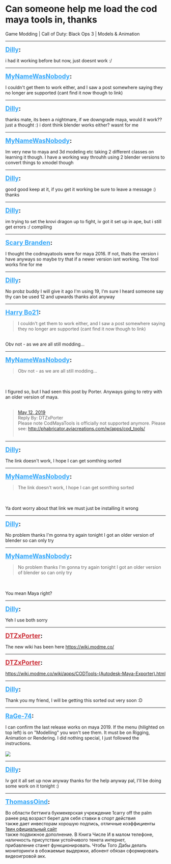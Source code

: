 # Can someone help me load the cod maya tools in, thanks
Game Modding | Call of Duty: Black Ops 3 | Models & Animation

---
<strong style="font-size: 1.4em;"><span style="text-decoration: underline;text-decoration-color: #34a7f9;"><span style="color:#34a7f9;">Dilly</span></span>:</strong>

<p>i had it working before but now, just doesnt work :/</p>

---
<strong style="font-size: 1.4em;"><span style="text-decoration: underline;text-decoration-color: #34a7f9;"><span style="color:#34a7f9;">MyNameWasNobody</span></span>:</strong>

<p>I couldn&#39;t get them to work either, and I saw a post somewhere saying they no longer are supported (cant find it now though to link)</p>

---
<strong style="font-size: 1.4em;"><span style="text-decoration: underline;text-decoration-color: #34a7f9;"><span style="color:#34a7f9;">Dilly</span></span>:</strong>

<p>thanks mate, its been a nightmare, if we downgrade maya, would it work?? just a thought :) i dont think blender works either? wasnt for me</p>

---
<strong style="font-size: 1.4em;"><span style="text-decoration: underline;text-decoration-color: #34a7f9;"><span style="color:#34a7f9;">MyNameWasNobody</span></span>:</strong>

<p>Im very new to maya and 3d modeling etc taking 2 different classes on learning it though. I have a working way throuhh using 2 blender versions to convert things to xmodel though</p>

---
<strong style="font-size: 1.4em;"><span style="text-decoration: underline;text-decoration-color: #34a7f9;"><span style="color:#34a7f9;">Dilly</span></span>:</strong>

<p>good good keep at it, if you get it working be sure to leave a message :) thanks</p>

---
<strong style="font-size: 1.4em;"><span style="text-decoration: underline;text-decoration-color: #34a7f9;"><span style="color:#34a7f9;">Dilly</span></span>:</strong>

<p>im trying to set the krovi dragon up to fight, iv got it set up in ape, but i still get errors :/ compiling</p>

---
<strong style="font-size: 1.4em;"><span style="text-decoration: underline;text-decoration-color: #34a7f9;"><span style="color:#34a7f9;">Scary Branden</span></span>:</strong>

<p>I thought the codmayatools were for maya 2016. If not, thats the version i have anyways so maybe try that if a newer version isnt working. The tool works fine for me</p>

---
<strong style="font-size: 1.4em;"><span style="text-decoration: underline;text-decoration-color: #34a7f9;"><span style="color:#34a7f9;">Dilly</span></span>:</strong>

<p>No probz buddy I will give it ago I&#39;m using 19, I&#39;m sure I heard someone say thy can be used 12 and upwards thanks alot anyway</p>

---
<strong style="font-size: 1.4em;"><span style="text-decoration: underline;text-decoration-color: #34a7f9;"><span style="color:#34a7f9;">Harry Bo21</span></span>:</strong>

<p><blockquote>I couldn&#39;t get them to work either, and I saw a post somewhere saying they no longer are supported (cant find it now though to link)<br /></blockquote><br />Obv not - as we are all still modding...</p>

---
<strong style="font-size: 1.4em;"><span style="text-decoration: underline;text-decoration-color: #34a7f9;"><span style="color:#34a7f9;">MyNameWasNobody</span></span>:</strong>

<p><blockquote>Obv not - as we are all still modding...<br /></blockquote><br /><br />I figured so, but I had seen this post by Porter. Anyways going to retry with an older version of maya.<br /><br /><blockquote><a href="https://forum.modme.co/threads/cod-maya-tools-2-0-for-maya-2012.2452/post-11473">May 12, 2019</a>                                                                                                                          <br />Reply By: DTZxPorter<br />Please note CodMayaTools is officially not supported anymore. Please see: <a href="http://phabricator.aviacreations.com/w/apps/cod_tools/">http://phabricator.aviacreations.com/w/apps/cod_tools/</a><br /><br /></blockquote></p>

---
<strong style="font-size: 1.4em;"><span style="text-decoration: underline;text-decoration-color: #34a7f9;"><span style="color:#34a7f9;">Dilly</span></span>:</strong>

<p>The link doesn&#39;t work, I hope I can get somthing sorted</p>

---
<strong style="font-size: 1.4em;"><span style="text-decoration: underline;text-decoration-color: #34a7f9;"><span style="color:#34a7f9;">MyNameWasNobody</span></span>:</strong>

<p><blockquote>The link doesn&#39;t work, I hope I can get somthing sorted<br /></blockquote><br /><br />Ya dont worry about that link we must just be installing it wrong</p>

---
<strong style="font-size: 1.4em;"><span style="text-decoration: underline;text-decoration-color: #34a7f9;"><span style="color:#34a7f9;">Dilly</span></span>:</strong>

<p>No problem thanks I&#39;m gonna try again tonight I got an older version of blender so can only try</p>

---
<strong style="font-size: 1.4em;"><span style="text-decoration: underline;text-decoration-color: #34a7f9;"><span style="color:#34a7f9;">MyNameWasNobody</span></span>:</strong>

<p><blockquote>No problem thanks I&#39;m gonna try again tonight I got an older version of blender so can only try<br /></blockquote><br /><br />You mean Maya right?</p>

---
<strong style="font-size: 1.4em;"><span style="text-decoration: underline;text-decoration-color: #34a7f9;"><span style="color:#34a7f9;">Dilly</span></span>:</strong>

<p>Yeh I use both sorry</p>

---
<strong style="font-size: 1.4em;"><span style="text-decoration: underline;text-decoration-color: #CB2D36;"><span style="color:#CB2D36;">DTZxPorter</span></span>:</strong>

<p>The new wiki has been here <a href="https://wiki.modme.co/">https://wiki.modme.co/</a></p>

---
<strong style="font-size: 1.4em;"><span style="text-decoration: underline;text-decoration-color: #CB2D36;"><span style="color:#CB2D36;">DTZxPorter</span></span>:</strong>

<p><a href="https://wiki.modme.co/wiki/apps/CODTools-(Autodesk-Maya-Exporter).html">https://wiki.modme.co/wiki/apps/CODTools-(Autodesk-Maya-Exporter).html</a></p>

---
<strong style="font-size: 1.4em;"><span style="text-decoration: underline;text-decoration-color: #34a7f9;"><span style="color:#34a7f9;">Dilly</span></span>:</strong>

<p>Thank you my friend, I will be getting this sorted out very soon :D</p>

---
<strong style="font-size: 1.4em;"><span style="text-decoration: underline;text-decoration-color: #34a7f9;"><span style="color:#34a7f9;">RaGe-74</span></span>:</strong>

<p>I can confirm the last release works on maya 2019. If the menu (hilighted on top left) is on &quot;Modelling&quot; you won&#39;t see them. It must be on Rigging, Animation or Rendering. I did nothing special, I just followed the instructions.<br /><br /><img style="max-width: 500px;" src="{{ '/wiki/threads/assets/a.461.png' | relative_url }}"></p>

---
<strong style="font-size: 1.4em;"><span style="text-decoration: underline;text-decoration-color: #34a7f9;"><span style="color:#34a7f9;">Dilly</span></span>:</strong>

<p>Iv got it all set up now anyway thanks for the help anyway pal, I&#39;ll be doing some work on it tonight :)</p>

---
<strong style="font-size: 1.4em;"><span style="text-decoration: underline;text-decoration-color: #34a7f9;"><span style="color:#34a7f9;">ThomassOind</span></span>:</strong>

<p>Во области беттинга букмекерская учреждение 1carry off the palm <br />ранее ряд возраст берет для себя ставки в спорт действия <br />также дает инвесторам хорошую подпись, отличные коэффициенты <a href="https://freecomrussia.ru">1вин официальный сайт  </a> <br />также подвижное дополнение. В Книга Числе И в малом телефоне, <br />наличность присутствии устойчивого тенета интернет, <br />прибавление станет функционировать. Чтобы Того Дабы делать <br />мониторинги в обожаемые выдержки, абонент обязан сформировать <br />видеоигровой акк.</p>
